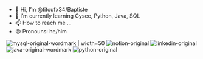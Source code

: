 - 👋 Hi, I’m @titoufx34/Baptiste
- 🌱 I’m currently learning Cysec, Python, Java, SQL
- 📫 How to reach me ... 
- 😄 Pronouns: he/him

![mysql-original-wordmark | width=50](https://github.com/titoufx34/titoufx34/assets/154378943/b904f91d-a767-46f3-9843-dd1336ad5e18)
![notion-original](https://github.com/titoufx34/titoufx34/assets/154378943/46c63ecc-61fa-4739-ad7a-c033704d05f1)
![linkedin-original](https://github.com/titoufx34/titoufx34/assets/154378943/f4f1c41c-0971-4826-84b1-ed985576d0ae)
![java-original-wordmark](https://github.com/titoufx34/titoufx34/assets/154378943/6d5550bb-1988-425d-a8fd-c6fdd00a5974)
![python-original](https://github.com/titoufx34/titoufx34/assets/154378943/7824bddb-6626-402f-8571-19e4bbbb5357)


<!---
titoufx34/titoufx34 is a ✨ special ✨ repository because its `README.md` (this file) appears on your GitHub profile.
You can click the Preview link to take a look at your changes.
--->
